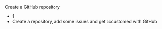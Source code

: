 Create a GitHub repository
  - 1
  - Create a repository, add some issues and get accustomed with GitHub

